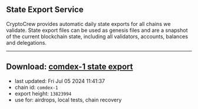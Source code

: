 ## State Export Service
CryptoCrew provides automatic daily state exports for all chains we validate. State export files can be used as genesis files and are a snapshot of the current blockchain state, including all validators, accounts, balances and delegations.

---
**Download: [comdex-1 state export](https://dl-eu2.ccvalidators.com/SERVICE/comdex/comdex-1_export_13823994.json)**
---

- last updated: Fri Jul 05 2024 11:41:37
- chain id: `comdex-1`
- export height: `13823994`
- use for: airdrops, local tests, chain recovery
